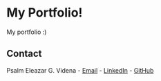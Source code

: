 # My Portfolio!
My portfolio :)

## Contact
Psalm Eleazar G. Videna - [Email](mailto:videna.psalmeleazar@gmail.com) - [LinkedIn](https://www.linkedin.com/in/pevidena/) - [GitHub](https://github.com/P541M)